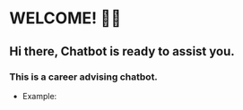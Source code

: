# WELCOME! 🚀🤖

## Hi there, Chatbot is ready to assist you.

### This is a career advising chatbot.

* Example:
